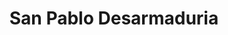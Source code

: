 ---
title: "San Pablo Desarmaduria"
url: /santiago/san-pablo-desarmaduria-aldunate/
shop: Autowerkstatt
---